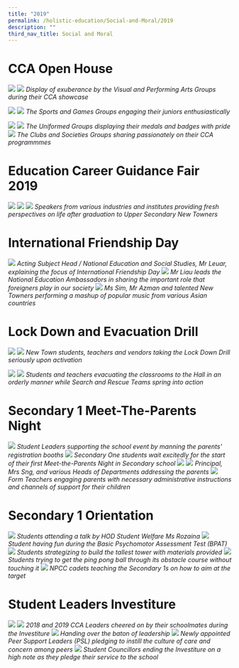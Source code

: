 ```yaml
---
title: "2019"
permalink: /holistic-education/Social-and-Moral/2019
description: ""
third_nav_title: Social and Moral
---
```

# CCA Open House

![](/images/CCA%20open%20house.png)
![](/images/PA-3.jpg)
*Display of exuberance by the Visual and Performing Arts Groups during their CCA showcase*

![](/images/CCA%20open%20house%202.png)
![](/images/S1.jpg)
*The Sports and Games Groups engaging their juniors enthusiastically*

![](/images/CCA%20open%20house%203.png)
![](/images/cca%20open%20house%204.png)
*The Uniformed Groups displaying their medals and badges with pride*
![](/images/cca%20open%20house%205.png)
*The Clubs and Societies Groups sharing passionately on their CCA programmmes*

# Education Career Guidance Fair 2019
![](/images/ECG%201.png)
![](/images/ECG%202.png)
![](/images/ECG%203.png)
*Speakers from various industries and institutes providing fresh perspectives on life after graduation 
to Upper Secondary New Towners*

# International Friendship Day
![](/images/Mr%20Leuar%20explaining%20the%20focus%20of%20International%20Friendship%20Day%202019.jpg)
*Acting Subject Head / National Education and Social Studies, Mr Leuar, explaining the focus of International Friendship Day*
![](/images/Mr%20Liau%20and%20National%20Education%20Ambassadors.jpg)
*Mr Liau leads the National Education Ambassadors in sharing the important role that foreigners play in our society*
![](/images/Ms%20Sim,%20Mr%20Azman%20and%20talented%20New%20Towners.jpg)
*Ms Sim, Mr Azman and talented New Towners performing a mashup of popular music from various Asian countries*

# Lock Down and Evacuation Drill
![](/images/lock%20down%20drill%201.png)
![](/images/DSC_0060.jpg)
*New Town students, teachers and vendors taking the Lock Down Drill seriously upon activation*

![](/images/lock%20down%20drill%202.png)
![](/images/lock%20down%20drill%203.png)
*Students and teachers evacuating the classrooms to the Hall in an orderly manner while Search and Rescue Teams spring into action*
 
# Secondary 1 Meet-The-Parents Night
![](/images/DSC_6834.jpg)
*Student Leaders supporting the school event by manning the parents' registration booths*
![](/images/DSC_6843.jpg)
*Secondary One students wait excitedly for the start of their first Meet-the-Parents Night in Secondary school*
![](/images/PTM%2019.png)
![](/images/PTM%2019%202.png)
*Principal, Mrs Sng, and various Heads of Departments addressing the parents*
![](/images/DSC_6888.jpg)
*Form Teachers engaging parents with necessary administrative instructions and channels of support for their children*

# Secondary 1 Orientation
![](/images/Orientation%2019.jpeg)
*Students attending a talk by HOD Student Welfare Ms Rozaina*
![](/images/Orientation%2019%202.jpeg)
*Student having fun during the Basic Psychomotor Assessment Test (BPAT)*
![](/images/orientation%2019%203.png)
*Students strategizing to build the tallest tower with materials provided*
![](/images/orientation%2019%204.png)
*Students trying to get the ping pong ball through its obstacle course without touching it*
![](/images/Orientation%2019%205.jpeg)
*NPCC cadets teaching the Secondary 1s on how to aim at the target*

# Student Leaders Investiture
![](/images/investiture%2019.png)
![](/images/investiture%2019%202.png)
*2018 and 2019 CCA Leaders cheered on by their schoolmates during the Investiture*
![](/images/DSC_0025.jpg)
*Handing over the baton of leadership*
![](/images/DSC_0097.jpg)
*Newly appointed Peer Support Leaders (PSL) pledging to instill the culture of care and concern among peers*
![](/images/DSC_0119.jpg)
*Student Councillors ending the Investiture on a high note as they pledge their service to the school*
